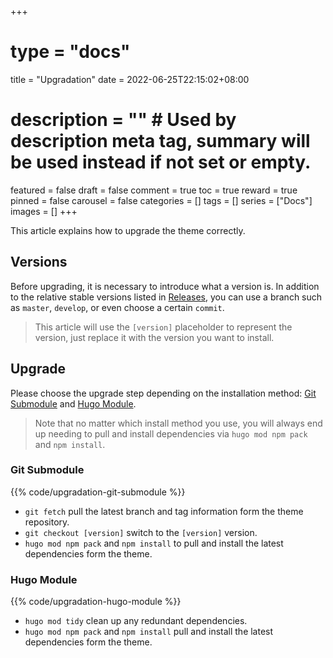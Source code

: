 +++
# type = "docs"
title = "Upgradation"
date = 2022-06-25T22:15:02+08:00
# description = "" # Used by description meta tag, summary will be used instead if not set or empty.
featured = false
draft = false
comment = true
toc = true
reward = true
pinned = false
carousel = false
categories = []
tags = []
series = ["Docs"]
images = []
+++

This article explains how to upgrade the theme correctly.

<!--more-->

## Versions

Before upgrading, it is necessary to introduce what a version is. In addition to the relative stable versions listed in [Releases](https://github.com/razonyang/hugo-theme-bootstrap/releases), you can use a branch such as `master`, `develop`, or even choose a certain `commit`.

> This article will use the `[version]` placeholder to represent the version, just replace it with the version you want to install.

## Upgrade

Please choose the upgrade step depending on the installation method: [Git Submodule](#git-submodule) and [Hugo Module](#hugo-module).

> Note that no matter which install method you use, you will always end up needing to pull and install dependencies via `hugo mod npm pack` and `npm install`.

### Git Submodule

{{% code/upgradation-git-submodule %}}

- `git fetch` pull the latest branch and tag information form the theme repository.
- `git checkout [version]` switch to the `[version]` version.
- `hugo mod npm pack` and `npm install` to pull and install the latest dependencies form the theme.

### Hugo Module

{{% code/upgradation-hugo-module %}}

- `hugo mod tidy` clean up any redundant dependencies.
- `hugo mod npm pack` and `npm install` pull and install the latest dependencies form the theme.
